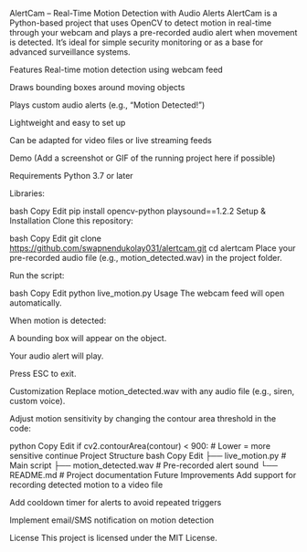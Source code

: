 AlertCam – Real-Time Motion Detection with Audio Alerts
AlertCam is a Python-based project that uses OpenCV to detect motion in real-time through your webcam and plays a pre-recorded audio alert when movement is detected. It’s ideal for simple security monitoring or as a base for advanced surveillance systems.

Features
Real-time motion detection using webcam feed

Draws bounding boxes around moving objects

Plays custom audio alerts (e.g., “Motion Detected!”)

Lightweight and easy to set up

Can be adapted for video files or live streaming feeds

Demo
(Add a screenshot or GIF of the running project here if possible)

Requirements
Python 3.7 or later

Libraries:

bash
Copy
Edit
pip install opencv-python playsound==1.2.2
Setup & Installation
Clone this repository:

bash
Copy
Edit
git clone https://github.com/swapnendukolay031/alertcam.git
cd alertcam
Place your pre-recorded audio file (e.g., motion_detected.wav) in the project folder.

Run the script:

bash
Copy
Edit
python live_motion.py
Usage
The webcam feed will open automatically.

When motion is detected:

A bounding box will appear on the object.

Your audio alert will play.

Press ESC to exit.

Customization
Replace motion_detected.wav with any audio file (e.g., siren, custom voice).

Adjust motion sensitivity by changing the contour area threshold in the code:

python
Copy
Edit
if cv2.contourArea(contour) < 900:  # Lower = more sensitive
    continue
Project Structure
bash
Copy
Edit
├── live_motion.py        # Main script
├── motion_detected.wav   # Pre-recorded alert sound
└── README.md             # Project documentation
Future Improvements
Add support for recording detected motion to a video file

Add cooldown timer for alerts to avoid repeated triggers

Implement email/SMS notification on motion detection

License
This project is licensed under the MIT License.